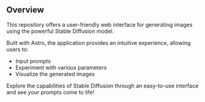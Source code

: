 ## Overview

This repository offers a user-friendly web interface for generating images using the powerful Stable Diffusion model. 

Built with Astro, the application provides an intuitive experience, allowing users to:

- Input prompts
- Experiment with various parameters
- Visualize the generated images

Explore the capabilities of Stable Diffusion through an easy-to-use interface and see your prompts come to life!
